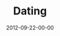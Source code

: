 ---
layout: message
category: message
series: "Knock-Off"
title: "Dating"
date: 2012-09-22-00-00
message_id: 750
audio: "http://s3.amazonaws.com/crossroads-media/messages/audio/KnockOff_02.mp3"
audio-duration: "44:19"
program: "http://s3.amazonaws.com/crossroads-media/documents/09_22-23_12Program.pdf"
description: "Chuck talks about dating"
video: "http://s3.amazonaws.com/crossroads-media/messages/video/KnockOff_02.mp4"
video-duration: "44:25"
video-image: "http://s3.amazonaws.com/crossroads-media/images/knockoff_02_still.jpg"
explicit: false
---